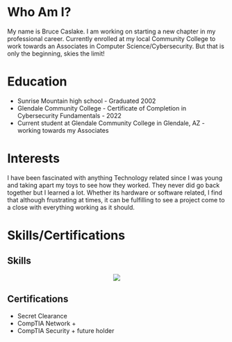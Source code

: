  # Who Am I?
My name is Bruce Caslake. I am working on starting a new chapter in my professional career. Currently enrolled at my local Community College to work towards an Associates in Computer Science/Cybersecurity. But that is only the beginning, skies the limit!

# Education
- Sunrise Mountain high school - Graduated 2002
- Glendale Community College - Certificate of Completion in Cybersecurity Fundamentals - 2022
- Current student at Glendale Community College in Glendale, AZ - working towards my Associates

# Interests
I have been fascinated with anything Technology related since I was young and taking apart my toys to see how they worked. They never did go back together but I learned a lot. Whether its hardware or software related, I find that although frustrating at times, it can be fulfilling to see a project come to a close with everything working as it should.

# Skills/Certifications
## Skills
<p align="center">
   <a href="https://skillicons.dev">
      <img src="https://skillicons.dev/icons?i=py,linux,windows,apple" />
   </a>
</p>

## Certifications
- Secret Clearance 
- CompTIA Network +
- CompTIA Security + future holder



<!---
Bruce-Caslake/Bruce-Caslake is a ✨ special ✨ repository because its `README.md` (this file) appears on your GitHub profile.
You can click the Preview link to take a look at your changes.
--->
